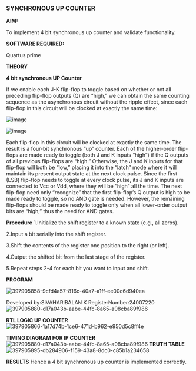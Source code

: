 ### SYNCHRONOUS UP COUNTER

**AIM:**

To implement 4 bit synchronous up counter and validate functionality.

**SOFTWARE REQUIRED:**

Quartus prime

**THEORY**

**4 bit synchronous UP Counter**

If we enable each J-K flip-flop to toggle based on whether or not all preceding flip-flop outputs (Q) are “high,” we can obtain the same counting sequence as the asynchronous circuit without the ripple effect, since each flip-flop in this circuit will be clocked at exactly the same time:

![image](https://github.com/naavaneetha/SYNCHRONOUS-UP-COUNTER/assets/154305477/d5db3fa0-e413-404c-b80e-b2f39d82e7e8)


![image](https://github.com/naavaneetha/SYNCHRONOUS-UP-COUNTER/assets/154305477/52cb61eb-d04b-442d-810c-31185a68410b)

Each flip-flop in this circuit will be clocked at exactly the same time.
The result is a four-bit synchronous “up” counter. Each of the higher-order flip-flops are made ready to toggle (both J and K inputs “high”) if the Q outputs of all previous flip-flops are “high.”
Otherwise, the J and K inputs for that flip-flop will both be “low,” placing it into the “latch” mode where it will maintain its present output state at the next clock pulse.
Since the first (LSB) flip-flop needs to toggle at every clock pulse, its J and K inputs are connected to Vcc or Vdd, where they will be “high” all the time.
The next flip-flop need only “recognize” that the first flip-flop’s Q output is high to be made ready to toggle, so no AND gate is needed.
However, the remaining flip-flops should be made ready to toggle only when all lower-order output bits are “high,” thus the need for AND gates.

**Procedure**
1.Initialize the shift register to a known state (e.g., all zeros).

2.Input a bit serially into the shift register.

3.Shift the contents of the register one position to the right (or left).

4.Output the shifted bit from the last stage of the register.

5.Repeat steps 2-4 for each bit you want to input and shift.

**PROGRAM**
 
![397905858-9cfd4a57-816c-40a7-a1ff-ee00c6d940ea](https://github.com/user-attachments/assets/322b33c1-65bb-47da-983b-9f8841ef4024)

Developed by:SIVAHARIBALAN K
RegisterNumber:24007220
![397905880-d17a043b-aabe-44fc-8a65-a08cba89f986](https://github.com/user-attachments/assets/2a6be4c8-91aa-44b6-ab65-4a7e069bae5e)


**RTL LOGIC UP COUNTER**
![397905866-1a17d74b-1ce6-471d-b962-e950d5c8ff4e](https://github.com/user-attachments/assets/259b2557-a91e-435f-a5b7-3d94ab6eaeaf)

**TIMING DIAGRAM FOR IP COUNTER**
![397905880-d17a043b-aabe-44fc-8a65-a08cba89f986](https://github.com/user-attachments/assets/2a6be4c8-91aa-44b6-ab65-4a7e069bae5e)
**TRUTH TABLE**
![397905895-db284906-f159-43a8-8dc0-c85b1a234658](https://github.com/user-attachments/assets/4b1f8709-dd5f-4320-8ac7-ce3784c8a395)

**RESULTS**
Hence a 4 bit synchronous up counter is implemented correctly.
